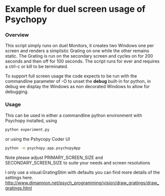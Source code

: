 # Example for duel screen usage of Psychopy

### Overview

This script simply runs on duel Monitors, it creates two Windows one per screen and renders a simplistic Grating on one while the other remains static. The Grating is run on the secondary screen and cycles on for 200 seconds and then off for 100 seconds. The script runs for ever and requires a ctrl-c or kill to be terminated. 

To support full screen usage the code expects to be run with the commandline parameter of -O to unset the __debug__ built-in for python, in debug we display the Windows as non decorated Windows to allow for debugging.

### Usage
This can be used in either a commandline python environment with Psychopy installed, using 
```bash 
python experiment.py 
``` 
or using the Pshycopy Coder UI 
```bash 
python -m psychopy.app.psychopyApp 
```

Note please adjust PRIMARY_SCREEN_SIZE and SECONDARY_SCREEN_SIZE to suite your needs and screen resolutions

I only use a visual.GratingStim with defaults you can find more details of the settings here. http://www.djmannion.net/psych_programming/vision/draw_gratings/draw_gratings.html


